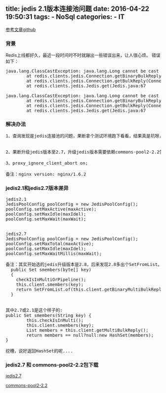 title: jedis 2.1版本连接池问题
date: 2016-04-22 19:50:31
tags:
	- NoSql
categories:
	- IT
---
[参考文章github](https://github.com/xetorthio/jedis/issues/186)


###	背景
Redis上线都好久，最近一段时间时不时就蹦出一些错误出来，让人很心烦。
错误如下：
<pre>
java.lang.ClassCastException: java.lang.Long cannot be cast to [B
        at redis.clients.jedis.Connection.getBinaryBulkReply(Connection.java:182)
        at redis.clients.jedis.Connection.getBulkReply(Connection.java:171)
        at redis.clients.jedis.Jedis.get(Jedis.java:67

java.lang.ClassCastException: java.lang.Long cannot be cast to [B
        at redis.clients.jedis.Connection.getBinaryBulkReply(Connection.java:182)
        at redis.clients.jedis.Connection.getBulkReply(Connection.java:171)
        at redis.clients.jedis.Jedis.get(Jedis.java:67
</pre>
<!--more-->

###	解决办法

<pre>
1、查询发现是jedis连接池的问题，果断拿个测试环境跑下看看，结果真是坑呀，具体可看文字开头参考文章。


2、果断升级jedis版本至2.7，升级jedis版本需要依赖commons-pool2-2.2包	

3、proxy_ignore_client_abort on;

备注：nginx version: nginx/1.6.2
</pre>

###	jedis2.1和jedis2.7版本差异
<pre>
jedis2.1
JedisPoolConfig poolConfig = new JedisPoolConfig();
poolConfig.setMaxActive(maxActive);
poolConfig.setMaxIdle(maxIdel);
poolConfig.setMaxWait(maxWait);


jedis2.7
JedisPoolConfig poolConfig = new JedisPoolConfig();
poolConfig.setMaxTotal(maxActive);
poolConfig.setMaxIdle(maxIdel);
poolConfig.setMaxWaitMillis(maxWait);

备注：其实开始选的jedis升级版本是2.8，后来发现2.8多出个SetFromList。
  public Set<byte[]> smembers(byte[] key)
  {
    checkIsInMultiOrPipeline();
    this.client.smembers(key);
    return SetFromList.of(this.client.getBinaryMultiBulkReply());
  }


其中2.7或2.1是这个样子的:
public Set<String> smembers(String key) {
        this.checkIsInMulti();
        this.client.smembers(key);
        List members = this.client.getMultiBulkReply();
        return members == null?null:new HashSet(members);
}

挖槽，说好返回HashSet的呢....
</pre>




###	jedis2.7 和 commons-pool2-2.2包下载
[jedis2.7](http://pan.baidu.com/s/1o7SI3DS)

[commons-pool2-2.2](http://pan.baidu.com/s/1c2ltKv2)